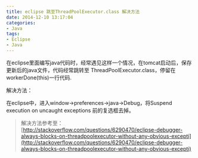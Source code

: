 ```yaml
---
title: eclipse 跳至ThreadPoolExecutor.class 解决方法
date: 2014-12-10 13:17:04
categories:
- Java
tags:
- Eclipse
- Java
---
```


在eclipse里面编写java代码时，经常遇见这样一个情况，在tomcat启动后，保存更新后的java文件，代码经常跳转至 ThreadPoolExecutor.class，停留在workerDone(this)一行代码.

<!-- more -->

解决方法：

在eclipse中，进入window->preferences->java->Debug，将Suspend execution on uncaught exceptions 前的复选框去掉。

> 解决方法参考至：[http://stackoverflow.com/questions/6290470/eclipse-debugger-always-blocks-on-threadpoolexecutor-without-any-obvious-excepti](http://stackoverflow.com/questions/6290470/eclipse-debugger-always-blocks-on-threadpoolexecutor-without-any-obvious-excepti)

	